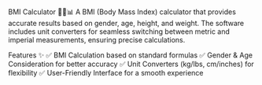 BMI Calculator 🏋️‍♂️📊
A BMI (Body Mass Index) calculator that provides accurate results based on gender, age, height, and weight. The software includes unit converters for seamless switching between metric and imperial measurements, ensuring precise calculations.

Features ✨
✅ BMI Calculation based on standard formulas
✅ Gender & Age Consideration for better accuracy
✅ Unit Converters (kg/lbs, cm/inches) for flexibility
✅ User-Friendly Interface for a smooth experience
